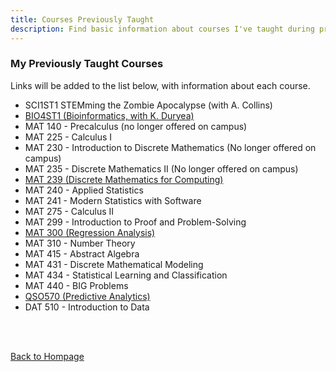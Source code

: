 ```yaml
---
title: Courses Previously Taught
description: Find basic information about courses I've taught during previous semesters, including course syllabi and notes.
---
```


### My Previously Taught Courses

Links will be added to the list below, with information about each course.  
+ SCI1ST1 STEMming the Zombie Apocalypse (with A. Collins)
+ [BIO4ST1 (Bioinformatics, with K. Duryea)](BioStatAndInformatics.md)
+ MAT 140 - Precalculus (no longer offered on campus)
+ MAT 225 - Calculus I
+ MAT 230 - Introduction to Discrete Mathematics (No longer offered on campus)
+ MAT 235 - Discrete Mathematics II (No longer offered on campus)
+ [MAT 239 (Discrete Mathematics for Computing)](DiscreteForComputing.md)
+ MAT 240 - Applied Statistics
+ MAT 241 - Modern Statistics with Software
+ MAT 275 - Calculus II
+ MAT 299 - Introduction to Proof and Problem-Solving
+ [MAT 300 (Regression Analysis)](RegressionCourse.md)
+ MAT 310 - Number Theory
+ MAT 415 - Abstract Algebra
+ MAT 431 - Discrete Mathematical Modeling
+ MAT 434 - Statistical Learning and Classification
+ MAT 440 - BIG Problems
+ [QSO570 (Predictive Analytics)](PredictiveAnalytics.md)
+ DAT 510 - Introduction to Data

<br/><br/>

[Back to Hompage](https://agmath.github.io/)

